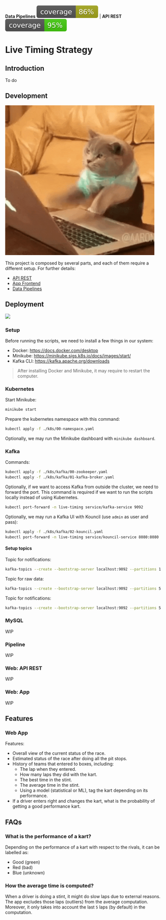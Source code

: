 **Data Pipelines** ![Coverage badge](./lts-pipeline/docs/coverage.svg) | **API REST** ![Coverage badge](./lts-api/docs/coverage.svg)

# Live Timing Strategy

## Introduction

To do

## Development

![](./docs/images/cat-typing.gif)

This project is composed by several parts, and each of them require a different
setup. For further details:
- [API REST](./lts-api/README.md)
- [App Frontend](./lts-front/README.md)
- [Data Pipelines](./lts-pipeline/README.md)

## Deployment

![](./docs/images/rocket-launch.gif)

### Setup

Before running the scripts, we need to install a few things in our system:
- Docker: https://docs.docker.com/desktop
- Minikube: https://minikube.sigs.k8s.io/docs/images/start/
- Kafka CLI: https://kafka.apache.org/downloads

> After installing Docker and Minikube, it may require to restart the computer.

### Kubernetes

Start Minikube:
```sh
minikube start
```

Prepare the kubernetes namespace with this command:
```sh
kubectl apply -f ./k8s/00-namespace.yaml
```

Optionally, we may run the Minikube dashboard with `minikube dashboard`.

### Kafka

Commands:
```sh
kubectl apply -f ./k8s/kafka/00-zookeeper.yaml
kubectl apply -f ./k8s/kafka/01-kafka-broker.yaml
```

Optionally, if we want to access Kafka from outside the cluster, we need to
forward the port. This command is required if we want to run the scripts
locally instead of using Kubernetes.
```sh
kubectl port-forward -n live-timing service/kafka-service 9092
```

Optionally, we may run a Kafka UI with Kouncil (use `admin` as user and pass):
```sh
kubectl apply -f ./k8s/kafka/02-kouncil.yaml
kubectl port-forward -n live-timing service/kouncil-service 8080:8080
```

#### Setup topics

Topic for notifications:
```sh
kafka-topics --create --bootstrap-server localhost:9092 --partitions 1 --topic notifications
```

Topic for raw data:
```sh
kafka-topics --create --bootstrap-server localhost:9092 --partitions 5 --topic raw-messages
```

Topic for notifications:
```sh
kafka-topics --create --bootstrap-server localhost:9092 --partitions 5 --topic standard
```

### MySQL

WIP

### Pipeline

WIP

### Web: API REST

WIP

### Web: App

WIP

## Features

### Web App

Features:
- Overall view of the current status of the race.
- Estimated status of the race after doing all the pit stops.
- History of teams that entered to boxes, including:
  - The lap when they entered.
  - How many laps they did with the kart.
  - The best time in the stint.
  - The average time in the stint.
  - Using a model (statistical or ML), tag the kart depending on 
    its performance.
- If a driver enters right and changes the kart, what is the probability of
  getting a good performance kart.

## FAQs

### What is the performance of a kart?

Depending on the performance of a kart with respect to the rivals, it can be
labelled as:
- Good (green)
- Red (bad)
- Blue (unknown)

### How the average time is computed?

When a driver is doing a stint, it might do slow laps due to external reasons.
The app excludes those laps (outliers) from the average computation. Moreover,
it only takes into account the last `5` laps (by default) in the computation.
